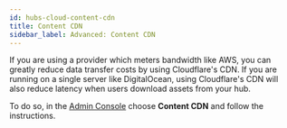 ```yaml
---
id: hubs-cloud-content-cdn
title: Content CDN
sidebar_label: Advanced: Content CDN
---
```


If you are using a provider which meters bandwidth like AWS, you can greatly reduce data transfer costs by using Cloudflare's CDN. If you are running on a single server like DigitalOcean, using Cloudflare's CDN will also reduce latency when users download assets from your hub.

To do so, in the [Admin Console](./hubs-cloud-getting-started.md) choose **Content CDN** and follow the instructions.
